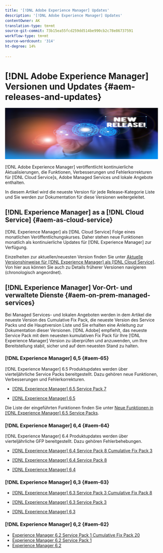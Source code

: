 ```yaml
---
title: '[!DNL Adobe Experience Manager] Updates'
description: '[!DNL Adobe Experience Manager] Updates'
contentOwner: AK
translation-type: tm+mt
source-git-commit: 73b15ea55fcd259dd514be990cb2c78e86737591
workflow-type: tm+mt
source-wordcount: '314'
ht-degree: 14%

---
```



# [!DNL Adobe Experience Manager] Versionen und Updates  {#aem-releases-and-updates}

![[!DNL Experience Manager] neue Versionen](assets/new-aem-releases1.jpeg)

[!DNL Adobe Experience Manager] veröffentlicht kontinuierliche Aktualisierungen, die Funktionen, Verbesserungen und Fehlerkorrekturen für  [!DNL Cloud Service]s, Adobe Managed Services und lokale Angebote enthalten.

In diesem Artikel wird die neueste Version für jede Release-Kategorie Liste und Sie werden zur Dokumentation für diese Versionen weitergeleitet.

## [!DNL Experience Manager] as a [!DNL Cloud Service] {#aem-as-cloud-service}

[!DNL Experience Manager] als  [!DNL Cloud Service] Folge eines monatlichen Veröffentlichungskurses. Daher stehen neue Funktionen monatlich als kontinuierliche Updates für [!DNL Experience Manager] zur Verfügung.

Einzelheiten zur aktuellen/neuesten Version finden Sie unter [Aktuelle Versionshinweise für [!DNL Experience Manager] als [!DNL Cloud Service]](https://experienceleague.adobe.com/docs/experience-manager-cloud-service/release-notes/release-notes/release-notes-current.html). Von hier aus können Sie auch zu Details früherer Versionen navigieren (chronologisch angeordnet).

## [!DNL Experience Manager] Vor-Ort- und verwaltete Dienste  {#aem-on-prem-managed-services}

Bei Managed Services- und lokalen Angeboten werden in dem Artikel die neueste Version des Cumulative Fix Pack, die neueste Version des Service Packs und die Hauptversion Liste und Sie erhalten eine Anleitung zur Dokumentation dieser Versionen. [!DNL Adobe] empfiehlt, das neueste Service Pack mit dem neuesten kumulativen Fix Pack für Ihre  [!DNL Experience Manager] Version zu überprüfen und anzuwenden, um Ihre Bereitstellung stabil, sicher und auf dem neuesten Stand zu halten.

### [!DNL Experience Manager] 6,5  {#aem-65}

[!DNL Experience Manager] 6.5 Produktupdates werden über vierteljährliche Service Packs bereitgestellt. Dazu gehören neue Funktionen, Verbesserungen und Fehlerkorrekturen.

* [[!DNL Experience Manager] 6.5 Service Pack 7](https://experienceleague.adobe.com/docs/experience-manager-65/release-notes/service-pack/sp-release-notes.html?lang=de)

* [[!DNL Experience Manager] 6,5](https://experienceleague.adobe.com/docs/experience-manager-65/release-notes/release-notes.html)

Die Liste der eingeführten Funktionen finden Sie unter [Neue Funktionen in [!DNL Experience Manager] 6.5 Service Packs](https://experienceleague.adobe.com/docs/experience-manager-65/release-notes/service-pack/new-features-latest-service-pack.html).

### [!DNL Experience Manager] 6,4  {#aem-64}

[!DNL Experience Manager] 6.4 Produktupdates werden über vierteljährliche GFP bereitgestellt. Dazu gehören Fehlerbehebungen.

* [[!DNL Experience Manager] 6.4 Service Pack 8 Cumulative Fix Pack 3](https://experienceleague.adobe.com/docs/experience-manager-64/release-notes/cfp-release-notes.html)

* [[!DNL Experience Manager] 6.4 Service Pack 8](https://experienceleague.adobe.com/docs/experience-manager-64/release-notes/sp-release-notes.html)

* [[!DNL Experience Manager] 6,4](https://experienceleague.adobe.com/docs/experience-manager-64/release-notes/release-notes.html)

### [!DNL Experience Manager] 6,3  {#aem-63}

* [[!DNL Experience Manager] 6.3 Service Pack 3 Cumulative Fix Pack 8](https://experienceleague.adobe.com/docs/experience-manager-release-information/aem-release-updates/previous-updates/release-notes-aem-6-3-cumulative-fix-pack.html)

* [[!DNL Experience Manager] 6.3 Service Pack 3](https://helpx.adobe.com/experience-manager/6-3/release-notes/sp3-release-notes.html)

* [[!DNL Experience Manager] 6,3](https://helpx.adobe.com/de/experience-manager/6-3/release-notes.html)

### [!DNL Experience Manager] 6,2  {#aem-62}

<!-- TBD: This content will soon be archived and new links can move to aem-previous-versions.md article. See status in UGP-1894.
-->

* [Experience Manager 6.2 Service Pack 1 Cumulative Fix Pack 20](https://helpx.adobe.com/de/experience-manager/release-notes--aem-6-2-cumulative-fix-pack.html)
* [Experience Manager 6.2 Service Pack 1](https://helpx.adobe.com/experience-manager/6-2/release-notes/sp1.html)
* [Experience Manager 6.2](https://helpx.adobe.com/de/experience-manager/6-2/release-notes.html)

